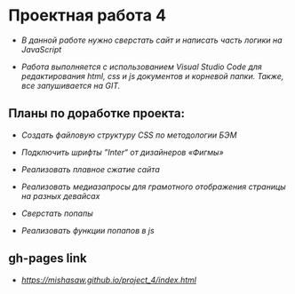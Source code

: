 # **Проектная работа 4**
 


 

* *В данной работе нужно сверстать сайт и написать часть логики на JavaScript*
 


 

* *Работа выполняется с использованием Visual Studio Code для редактирования html, css и js документов и корневой папки. Также, все запушивается на GIT.*
 

## **Планы по доработке проекта:**
 

* *Создать файловую структуру CSS по методологии БЭМ*
 

* *Подключить шрифты  ”Inter“ от дизайнеров «Фигмы»*
 

* *Реализовать плавное сжатие сайта*
 

* *Реализовать медиазапросы для грамотного отображения страницы на разных девайсах* 


* *Сверстать попапы* 


* *Реализовать функции попапов в js* 

## **gh-pages link**

* *https://mishasaw.github.io/project_4/index.html*
